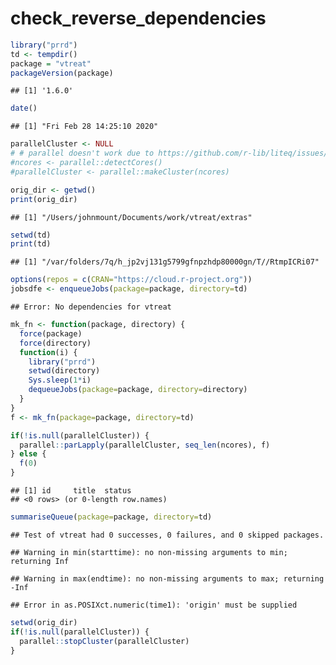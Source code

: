 check\_reverse\_dependencies
================

``` r
library("prrd")
td <- tempdir()
package = "vtreat"
packageVersion(package)
```

    ## [1] '1.6.0'

``` r
date()
```

    ## [1] "Fri Feb 28 14:25:10 2020"

``` r
parallelCluster <- NULL
# # parallel doesn't work due to https://github.com/r-lib/liteq/issues/22
#ncores <- parallel::detectCores()
#parallelCluster <- parallel::makeCluster(ncores)

orig_dir <- getwd()
print(orig_dir)
```

    ## [1] "/Users/johnmount/Documents/work/vtreat/extras"

``` r
setwd(td)
print(td)
```

    ## [1] "/var/folders/7q/h_jp2vj131g5799gfnpzhdp80000gn/T//RtmpICRi07"

``` r
options(repos = c(CRAN="https://cloud.r-project.org"))
jobsdfe <- enqueueJobs(package=package, directory=td)
```

    ## Error: No dependencies for vtreat

``` r
mk_fn <- function(package, directory) {
  force(package)
  force(directory)
  function(i) {
    library("prrd")
    setwd(directory)
    Sys.sleep(1*i)
    dequeueJobs(package=package, directory=directory)
  }
}
f <- mk_fn(package=package, directory=td)

if(!is.null(parallelCluster)) {
  parallel::parLapply(parallelCluster, seq_len(ncores), f)
} else {
  f(0)
}
```

    ## [1] id     title  status
    ## <0 rows> (or 0-length row.names)

``` r
summariseQueue(package=package, directory=td)
```

    ## Test of vtreat had 0 successes, 0 failures, and 0 skipped packages.

    ## Warning in min(starttime): no non-missing arguments to min; returning Inf

    ## Warning in max(endtime): no non-missing arguments to max; returning -Inf

    ## Error in as.POSIXct.numeric(time1): 'origin' must be supplied

``` r
setwd(orig_dir)
if(!is.null(parallelCluster)) {
  parallel::stopCluster(parallelCluster)
}
```
